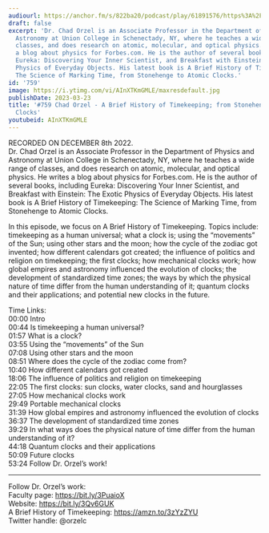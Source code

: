```yaml
---
audiourl: https://anchor.fm/s/822ba20/podcast/play/61891576/https%3A%2F%2Fd3ctxlq1ktw2nl.cloudfront.net%2Fstaging%2F2022-11-8%2F80a32dc1-452c-940a-5c69-81748d712058.m4a
draft: false
excerpt: 'Dr. Chad Orzel is an Associate Professor in the Department of Physics and
  Astronomy at Union College in Schenectady, NY, where he teaches a wide range of
  classes, and does research on atomic, molecular, and optical physics. He writes
  a blog about physics for Forbes.com. He is the author of several books, including
  Eureka: Discovering Your Inner Scientist, and Breakfast with Einstein: The Exotic
  Physics of Everyday Objects. His latest book is A Brief History of Timekeeping:
  The Science of Marking Time, from Stonehenge to Atomic Clocks.'
id: '759'
image: https://i.ytimg.com/vi/AInXTKmGMLE/maxresdefault.jpg
publishDate: 2023-03-23
title: '#759 Chad Orzel - A Brief History of Timekeeping; from Stonehenge to Atomic
  Clocks'
youtubeid: AInXTKmGMLE
---
```

<div class="timelinks">

RECORDED ON DECEMBER 8th 2022.  
Dr. Chad Orzel is an Associate Professor in the Department of Physics and Astronomy at Union College in Schenectady, NY, where he teaches a wide range of classes, and does research on atomic, molecular, and optical physics. He writes a blog about physics for Forbes.com. He is the author of several books, including Eureka: Discovering Your Inner Scientist, and Breakfast with Einstein: The Exotic Physics of Everyday Objects. His latest book is A Brief History of Timekeeping: The Science of Marking Time, from Stonehenge to Atomic Clocks.

In this episode, we focus on A Brief History of Timekeeping. Topics include: timekeeping as a human universal; what a clock is; using the “movements” of the Sun; using other stars and the moon; how the cycle of the zodiac got invented; how different calendars got created; the influence of politics and religion on timekeeping; the first clocks; how mechanical clocks work; how global empires and astronomy influenced the evolution of clocks; the development of standardized time zones; the ways by which the physical nature of time differ from the human understanding of it; quantum clocks and their applications; and potential new clocks in the future.

Time Links:  
<time>00:00</time> Intro  
<time>00:44</time> Is timekeeping a human universal?  
<time>01:57</time> What is a clock?  
<time>03:55</time> Using the “movements” of the Sun  
<time>07:08</time> Using other stars and the moon  
<time>08:51</time> Where does the cycle of the zodiac come from?  
<time>10:40</time> How different calendars got created  
<time>18:06</time> The influence of politics and religion on timekeeping  
<time>22:05</time> The first clocks: sun clocks, water clocks, sand and hourglasses  
<time>27:05</time> How mechanical clocks work  
<time>29:49</time> Portable mechanical clocks  
<time>31:39</time> How global empires and astronomy influenced the evolution of clocks  
<time>36:37</time> The development of standardized time zones  
<time>39:29</time> In what ways does the physical nature of time differ from the human understanding of it?  
<time>44:18</time> Quantum clocks and their applications  
<time>50:09</time> Future clocks  
<time>53:24</time> Follow Dr. Orzel’s work!

---

Follow Dr. Orzel’s work:  
Faculty page: https://bit.ly/3PuaioX  
Website: https://bit.ly/3Qv6GUK  
A Brief History of Timekeeping: https://amzn.to/3zYzZYU  
Twitter handle: @orzelc
</div>

